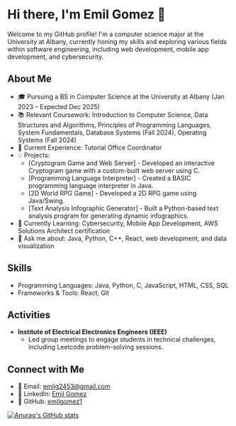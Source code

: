 

# Hi there, I'm Emil Gomez 👋

Welcome to my GitHub profile! I'm a computer science major at the University at Albany, currently honing my skills and exploring various fields within software engineering, including web development, mobile app development, and cybersecurity.



## About Me

- 🎓 Pursuing a BS in Computer Science at the University at Albany (Jan 2023 – Expected Dec 2025)
- 📚 Relevant Coursework: Introduction to Computer Science, Data Structures and Algorithms, Principles of Programming Languages, System Fundamentals, Database Systems (Fall 2024), Operating Systems (Fall 2024)
- 💼 Current Experience: Tutorial Office Coordinator
- 💡 Projects: 
  - [Cryptogram Game and Web Server] - Developed an interactive Cryptogram game with a custom-built web server using C.
  - [Programming Language Interpreter] - Created a BASIC programming language interpreter in Java.
  - [2D World RPG Game] - Developed a 2D RPG game using Java/Swing.
  - [Text Analysis Infographic Generator] - Built a Python-based text analysis program for generating dynamic infographics.
- 🌱 Currently Learning: Cybersecurity, Mobile App Development, AWS Solutions Architect certification
- 💬 Ask me about: Java, Python, C++, React, web development, and data visualization

## Skills

- Programming Languages: Java, Python, C, JavaScript, HTML, CSS, SQL
- Frameworks & Tools: React, Git

## Activities

- **Institute of Electrical Electronics Engineers (IEEE)**
  - Led group meetings to engage students in technical challenges, including Leetcode problem-solving sessions.


## Connect with Me

- 📧 Email: [emilg2453@gmail.com](mailto:emilg2453@gmail.com)
- 💼 LinkedIn: [Emil Gomez](https://www.linkedin.com/in/emilgomez)
- 🐙 GitHub: [emilgomez1](https://github.com/emilgomez1)




[![Anurag's GitHub stats](https://github-readme-stats.vercel.app/api?username=emilgomez1)](https://github.com/anuraghazra/github-readme-stats)
